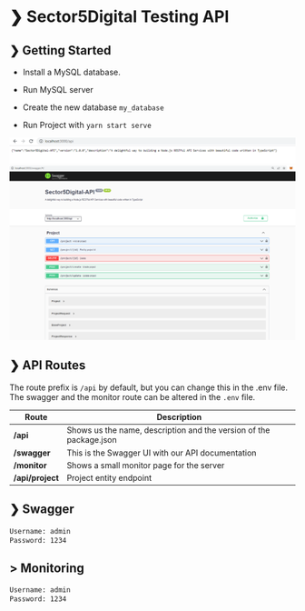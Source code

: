 # ❯ Sector5Digital Testing API


## ❯ Getting Started

- Install a MySQL database.

- Run MySQL server

- Create the new database `my_database`

- Run Project with `yarn start serve`



![divider](./api-image.png)
![divider](./swagger-image.png)

## ❯ API Routes

The route prefix is `/api` by default, but you can change this in the .env file.
The swagger and the monitor route can be altered in the `.env` file.

| Route          | Description |
| -------------- | ----------- |
| **/api**       | Shows us the name, description and the version of the package.json |
| **/swagger**   | This is the Swagger UI with our API documentation |
| **/monitor**   | Shows a small monitor page for the server |
| **/api/project**  | Project entity endpoint |

## ❯ Swagger
```
Username: admin
Password: 1234
```

## > Monitoring
```
Username: admin
Password: 1234
```